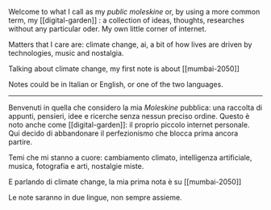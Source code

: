 Welcome to what I call as my _public moleskine_ or, by using a more common term, my [[digital-garden]] : a collection of ideas, thoughts, researches without any particular oder. My own little corner of internet.

Matters that I care are: climate change, ai, a bit of how lives are driven by technologies, music and nostalgia.

Talking about climate change, my first note is about [[mumbai-2050]]

Notes could be in Italian or English, or one of the two languages.

---
Benvenuti in quella che considero la mia _Moleskine_ pubblica: una raccolta di appunti, pensieri, idee e ricerche senza nessun preciso ordine. Questo è noto anche come [[digital-garden]]: il proprio piccolo internet personale. Qui decido di abbandonare il perfezionismo che blocca prima ancora partire.

Temi che mi stanno a cuore: cambiamento climato, intelligenza artificiale, musica, fotografia e arti, nostalgie miste.

E parlando di climate change, la mia prima nota è su  [[mumbai-2050]]

Le note saranno in due lingue, non sempre assieme.